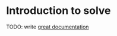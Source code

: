 # Introduction to solve

TODO: write [great documentation](http://jacobian.org/writing/great-documentation/what-to-write/)
